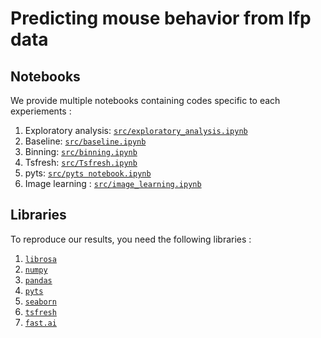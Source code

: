 # Predicting mouse behavior from lfp data

## Notebooks

We provide multiple notebooks containing codes specific to each experiements :

1. Exploratory analysis:
   [`src/exploratory_analysis.ipynb`](https://github.com/thurgarion2/ML_project_2/blob/master/src/exploratory_analysis.ipynb)
2. Baseline:
   [`src/baseline.ipynb`](https://github.com/thurgarion2/ML_project_2/blob/master/src/baseline.ipynb)
3. Binning:
   [`src/binning.ipynb`](https://github.com/thurgarion2/ML_project_2/blob/master/src/binning.ipynb)
4. Tsfresh:
   [`src/Tsfresh.ipynb`](https://github.com/thurgarion2/ML_project_2/blob/master/src/Tsfresh.ipynb)
5. pyts:
   [`src/pyts notebook.ipynb`](https://github.com/thurgarion2/ML_project_2/blob/master/src/pyts%20notebook.ipynb)
6. Image learning :
   [`src/image_learning.ipynb`](https://github.com/thurgarion2/ML_project_2/blob/master/src/image_learning.ipynb)

## Libraries

To reproduce our results, you need the following libraries :

1. [`librosa`](https://librosa.org/doc/latest/index.html)
2. [`numpy`](https://numpy.org/)
3. [`pandas`](https://pandas.pydata.org/)
4. [`pyts`](https://pyts.readthedocs.io/en/stable/)
5. [`seaborn`](https://seaborn.pydata.org/)
6. [`tsfresh`](https://tsfresh.readthedocs.io/en/latest/)
7. [`fast.ai`](https://docs.fast.ai/)